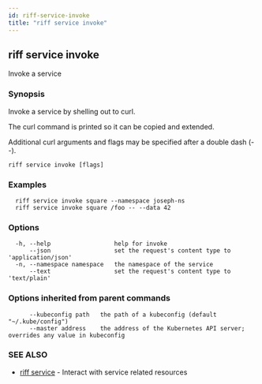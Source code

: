 ```yaml
---
id: riff-service-invoke
title: "riff service invoke"
---
```

## riff service invoke

Invoke a service

### Synopsis

Invoke a service by shelling out to curl.

The curl command is printed so it can be copied and extended.

Additional curl arguments and flags may be specified after a double dash (--).

```
riff service invoke [flags]
```

### Examples

```
  riff service invoke square --namespace joseph-ns
  riff service invoke square /foo -- --data 42
```

### Options

```
  -h, --help                  help for invoke
      --json                  set the request's content type to 'application/json'
  -n, --namespace namespace   the namespace of the service
      --text                  set the request's content type to 'text/plain'
```

### Options inherited from parent commands

```
      --kubeconfig path   the path of a kubeconfig (default "~/.kube/config")
      --master address    the address of the Kubernetes API server; overrides any value in kubeconfig
```

### SEE ALSO

* [riff service](riff_service.md)	 - Interact with service related resources

